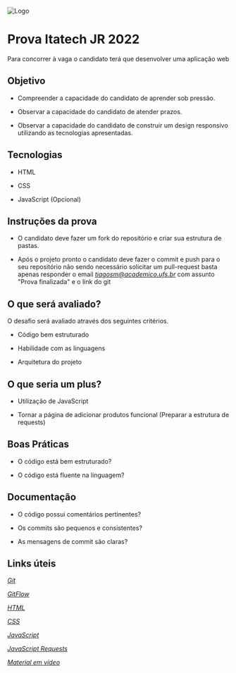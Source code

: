 
![Logo](https://cdn.discordapp.com/attachments/878385676264038420/1021159965605507112/Logo_Itatech_004.png)
# Prova Itatech JR 2022

Para concorrer à vaga o candidato terá que desenvolver uma aplicação web



## Objetivo

- Compreender a capacidade do candidato de aprender sob pressão.

- Observar a capacidade do candidato de atender prazos.

- Observar a capacidade do candidato de construir um design responsivo utilizando as tecnologias apresentadas.
## Tecnologias 

- HTML

- CSS

- JavaScript (Opcional)

## Instruções da prova

- O candidato deve fazer um fork do repositório e criar sua estrutura de pastas.

- Após o projeto pronto o candidato deve fazer o commit e push para o seu repositório não sendo necessário solicitar um pull-request basta apenas responder o email _[tiagosm@academico.ufs.br]()_ com assunto "Prova finalizada" e o link do git

## O que será avaliado?

O desafio será avaliado através dos seguintes critérios.

- Código bem estruturado

- Habilidade com as linguagens

- Arquitetura do projeto
## O que seria um plus?

- Utilização de JavaScript

- Tornar a página de adicionar produtos funcional (Preparar a estrutura de requests)


## Boas Práticas

- O código está bem estruturado?

- O código está fluente na linguagem?
## Documentação

- O código possui comentários pertinentes?

- Os commits são pequenos e consistentes?

- As mensagens de commit são claras?
## Links úteis

_[Git](https://medium.com/techrebels/git-para-dummies-a0cb9448dacf)_

_[GitFlow](https://www.atlassian.com/br/git/tutorials/comparing-workflows/gitflow-workflow)_

_[HTML](https://www.w3schools.com/html/default.asp)_

_[CSS](https://www.w3schools.com/css/default.asp)_

_[JavaScript](https://www.w3schools.com/js/default.asp)_

_[JavaScript Requests](https://www.freecodecamp.org/news/here-is-the-most-popular-ways-to-make-an-http-request-in-javascript-954ce8c95aaa/)_

_[Material em vídeo](https://www.youtube.com/c/MarcosDósea/videos)_
